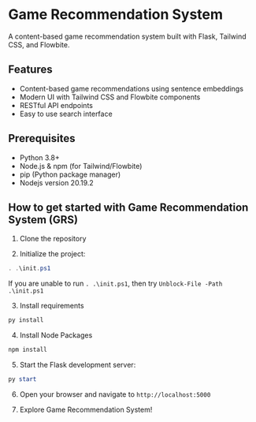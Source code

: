 # Game Recommendation System

A content-based game recommendation system built with Flask, Tailwind CSS, and Flowbite.

## Features

- Content-based game recommendations using sentence embeddings
- Modern UI with Tailwind CSS and Flowbite components
- RESTful API endpoints
- Easy to use search interface

## Prerequisites

- Python 3.8+
- Node.js & npm (for Tailwind/Flowbite)
- pip (Python package manager)
- Nodejs version 20.19.2

## How to get started with Game Recommendation System (GRS)

1. Clone the repository

2. Initialize the project:
```powershell
. .\init.ps1
```
If you are unable to run `. .\init.ps1`, then try `Unblock-File -Path .\init.ps1`

3. Install requirements
```bash
py install
```

4. Install Node Packages
```bash
npm install
```

5. Start the Flask development server:
```powershell
py start
```

6. Open your browser and navigate to `http://localhost:5000`

7. Explore Game Recommendation System!

